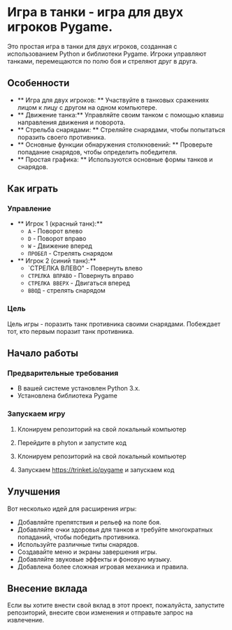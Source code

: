 # Игра в танки - игра для двух игроков Pygame.

Это простая игра в танки для двух игроков, созданная с использованием Python и библиотеки Pygame. Игроки управляют танками, перемещаются по полю боя и стреляют друг в друга.

## Особенности

* ** Игра для двух игроков: ** Участвуйте в танковых сражениях лицом к лицу с другом на одном компьютере.
* ** Движение танка:** Управляйте своим танком с помощью клавиш направления движения и поворота.
* ** Стрельба снарядами: ** Стреляйте снарядами, чтобы попытаться поразить своего противника.
* ** Основные функции обнаружения столкновений: ** Проверьте попадание снарядов, чтобы определить победителя.
* ** Простая графика: ** Используются основные формы танков и снарядов.

## Как играть

### Управление

* ** Игрок 1 (красный танк):**
    * `A` - Поворот влево
    * `D` - Поворот вправо
    * `W` - Движение вперед
    * `ПРОБЕЛ` - Стрелять снарядом
* ** Игрок 2 (синий танк):**
    * `СТРЕЛКА ВЛЕВО" - Повернуть влево
    * `СТРЕЛКА ВПРАВО` - Повернуть вправо
    * `СТРЕЛКА ВВЕРХ` - Двигаться вперед
    * `ВВОД` - стрелять снарядом

### Цель

Цель игры - поразить танк противника своими снарядами. Побеждает тот, кто первым поразит танк противника.

## Начало работы

### Предварительные требования

* В вашей системе установлен Python 3.x.
* Установлена библиотека Pygame

### Запускаем игру

1. Клонируем репозиторий на свой локальный компьютер

2. Перейдите в phyton и запустите код

1. Клонируем репозиторий на свой локальный компьютер

2. Запускаем https://trinket.io/pygame и запускаем код

## Улучшения

Вот несколько идей для расширения игры:

* Добавляйте препятствия и рельеф на поле боя.
* Добавляйте очки здоровья для танков и требуйте многократных попаданий, чтобы победить противника.
* Используйте различные типы снарядов.
* Создавайте меню и экраны завершения игры.
* Добавляйте звуковые эффекты и фоновую музыку.
* Добавлена более сложная игровая механика и правила.

## Внесение вклада

Если вы хотите внести свой вклад в этот проект, пожалуйста, запустите репозиторий, внесите свои изменения и отправьте запрос на извлечение.
